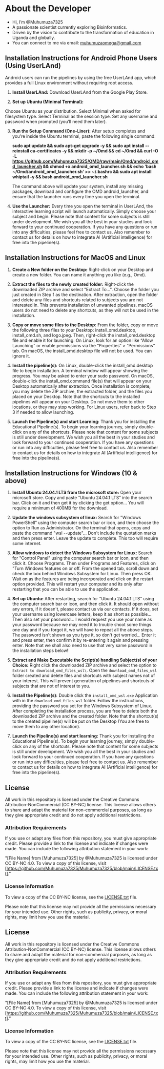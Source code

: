 # About the Developer

- Hi, I’m @Muhumuza7325
- A passionate scientist currently exploring Bioinformatics.
- Driven by the vision to contribute to the transformation of education in Uganda and globally.
- You can connect to me via email: muhumuzaomega@gmail.com

## Installation Instructions for Android Phone Users (Using UserLAnd)
Android users can run the pipelines by using the free UserLAnd app, which provides a full Linux environment without requiring root access.

1.  **Install UserLAnd:**
Download UserLAnd from the Google Play Store.

2.  **Set up Ubuntu (Minimal Terminal):**

Choose Ubuntu as your distribution. Select Minimal when asked for filesystem type. Select Terminal as the session type. Set any username and password when prompted (you’ll need them later).

3.  **Run the Setup Command (One-Liner):**
After setup completes and you're inside the Ubuntu terminal, paste the following single command:

    **sudo apt update && sudo apt-get upgrade -y && sudo apt install --reinstall ca-certificates -y && mkdir -p ~/Omd && cd ~/Omd && curl -O -L https://github.com/Muhumuza7325/OMD/raw/main/Omd/android_omd_launcher.sh && chmod +x android_omd_launcher.sh && echo 'bash ~/Omd/android_omd_launcher.sh' >> ~/.bashrc && sudo apt install whiptail -y && bash android_omd_launcher.sh**


    The command above will update your system, install any missing packages, download and configure the OMD android_launcher, and ensure that the launcher runs every time you open the terminal.

4.  **Use the Launcher:**
Every time you open the terminal in UserLAnd, the interactive learning script will launch automatically. Simply choose your subject and begin. Please note that content for some subjects is still under development. We wish you all the best in your studies and look forward to your continued cooperation. If you have any questions or run into any difficulties, please feel free to contact us. Also remember to contact us for details on how to integrate AI (Artificial intelligence) for free into the pipeline(s).

## Installation Instructions for MacOS and Linux

1.  **Create a New folder on the Desktop:**
    Right-click on your Desktop and create a new folder. You can name it anything you like (e.g., Omd).

2.  **Extract the files to the newly created folder:**
    Right-click the downloaded ZIP archive and select "Extract To...". Choose the folder you just created in Step 1 as the destination. After extraction, open the folder and delete any files and shortcuts related to subjects you are not interested in. This prevents installation of unwanted pipelines. macOS users do not need to delete any shortcuts, as they will not be used in the installation.
    
3.  **Copy or move some files to the Desktop:**
    From the folder, copy or move the following three files to your Desktop: install_omd.desktop, install_omd.sh, and logo.jpeg. Then, right-click the install_omd.desktop file and enable it for launching: On Linux, look for an option like “Allow Launching” or enable permissions via the “Properties” > “Permissions” tab. On macOS, the install_omd.desktop file will not be used. You can ignore it.

4.  **Install the pipeline(s):**
    On Linux, double-click the install_omd.desktop file to begin installation. A terminal window will appear showing the progress. You may be asked to enter your sudo password. On macOS, double-click the install_omd.command file(s) that will appear on your Desktop automatically after extraction. Once installation is complete, you may delete the ZIP archive, the extracted folder, and the files you placed on your Desktop. Note that the shortcuts to the installed pipelines will appear on your Desktop. Do not move them to other locations, or they may stop working. For Linux users, refer back to Step 3 if needed to allow launching.

5.  **Launch the Pipeline(s) and start Learning:**
    Thank you for installing the Educational Pipeline(s). To begin your learning journey, simply double-click on any of the shortcuts. Please note that content for some subjects is still under development. We wish you all the best in your studies and look forward to your continued cooperation. If you have any questions or run into any difficulties, please feel free to contact us. Also remember to contact us for details on how to integrate AI (Artificial intelligence) for free into the pipeline(s).


## Installation Instructions for Windows (10 & above)

1.  **Install Ubuntu 24.04.1 LTS from the microsoft store:**
    Open your microsoft store. Copy and paste "Ubuntu 24.04.1 LTS" into the search bar. Click on it and then get it by clicking the get option... You will require a minimum of 400MB for the download.

2.  **Update the windows subsystem of linux:**
    Search for "Windows PowerShell" using the computer search bar or icon, and then choose the option to Run as Administrator. On the terminal that opens, copy and paste the command "wsl --update"... Don't include the quotation marks and then press enter. Leave the update to complete. This too will require some internet.

3.  **Allow windows to detect the Windows Subsystem for Linux:**
    Search for "Control Panel" using the computer search bar or icon, and then click it. Choose Programs. Then under Programs and Features, click on "Turn Windows features on or off. From the opened tab, scroll down and check the box behind Windows Subsystem for Linux. Then press OK. Wait on as the features are being incorporated and click on the restart option provided. This will restart your computer and its only after restarting that you can be able to use the application.

4.  **Set up Ubuntu:**
    After restarting, search for "Ubuntu 24.04.1 LTS" using the computer search bar or icon, and then click it. It should open without any errors, if it doesn't, please contact us via our contacts. If it does, set your username using lowercase letters, keep it as short as possible... Then also set your password... I would request you use your name as your password because we may need it to trouble shoot some things one day and if you forgot it, we will have to repeat all the above steps. The password isn't shown as you type it, so don't get worried... Enter it and press enter, then confirm it by re-entering it again and pressing enter. Note that we shall also need to use that very same password in the installation steps below!

5.  **Extract and Make Executable the Script(s) handling Subject(s) of your Choice:**
    Right click the downloaded ZIP archive and select the option to `Extract to download_omd_files_wsl\`. Open the `download_omd_files_wsl` folder created and delete files and shortcuts with subject names not of your interest. This will prevent generation of pipelines and shortcuts of subjects that are not of interest to you.

6.  **Install the Pipeline(s):**
    Double click the `install_omd_wsl.exe` Application with in the `download_omd_files_wsl` folder. Follow the instructions, providing the password you set for the Windows Subsystem of Linux. After completing the installation process, you are free to delete both the downloaded ZIP archive and the created folder. Note that the shortcut(s) to the created pipeline(s) will be put on the Desktop (You are free to move them to any other location).

7.  **Launch the Pipeline(s) and start learning:**
    Thank you for installing the Educational Pipeline(s). To begin your learning journey, simply double-click on any of the shortcuts. Please note that content for some subjects is still under development. We wish you all the best in your studies and look forward to your continued cooperation. If you have any questions or run into any difficulties, please feel free to contact us. Also remember to contact us for details on how to integrate AI (Artificial intelligence) for free into the pipeline(s).


## License

All work in this repository is licensed under the Creative Commons Attribution-NonCommercial (CC BY-NC) license. This license allows others to share and adapt the material for non-commercial purposes, as long as they give appropriate credit and do not apply additional restrictions.

### Attribution Requirements

If you use or adapt any files from this repository, you must give appropriate credit. Please provide a link to the license and indicate if changes were made. You can include the following attribution statement in your work:

"[File Name] from [Muhumuza7325] by @Muhumuza7325 is licensed under CC BY-NC 4.0. To view a copy of this license, visit [https://github.com/Muhumuza7325/Muhumuza7325/blob/main/LICENSE.txt]."

### License Information

To view a copy of the CC BY-NC license, see the [LICENSE.txt](LICENSE.txt) file.

Please note that this license may not provide all the permissions necessary for your intended use. Other rights, such as publicity, privacy, or moral rights, may limit how you use the material.


## License

All work in this repository is licensed under the Creative Commons Attribution-NonCommercial (CC BY-NC) license. This license allows others to share and adapt the material for non-commercial purposes, as long as they give appropriate credit and do not apply additional restrictions.

### Attribution Requirements

If you use or adapt any files from this repository, you must give appropriate credit. Please provide a link to the license and indicate if changes were made. You can include the following attribution statement in your work:

"[File Name] from [Muhumuza7325] by @Muhumuza7325 is licensed under CC BY-NC 4.0. To view a copy of this license, visit [https://github.com/Muhumuza7325/Muhumuza7325/blob/main/LICENSE.txt]."

### License Information

To view a copy of the CC BY-NC license, see the [LICENSE.txt](LICENSE.txt) file.

Please note that this license may not provide all the permissions necessary for your intended use. Other rights, such as publicity, privacy, or moral rights, may limit how you use the material.
